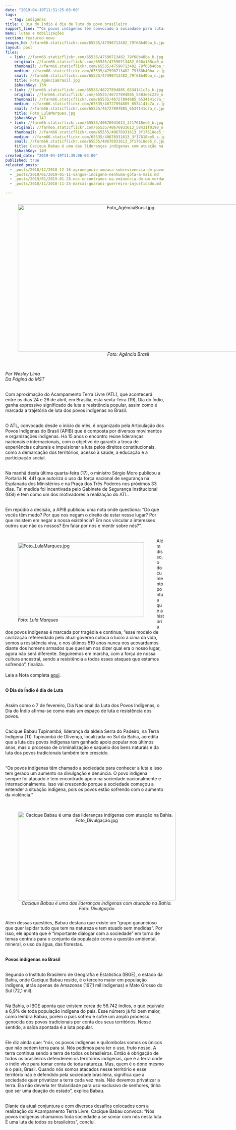 ```yaml
---
date: "2019-04-19T11:31:25-03:00"
tags:
  - tag: indigenas
title: O Dia do Índio é dia de luta do povo brasileiro
support_line: "“Os povos indígenas têm convocado a sociedade para lutar em defesa dos territórios”, afirma Cacique Babau"
menu: lutas e mobilizações
section: featured-news
images_hd: //farm66.staticflickr.com/65535/47590713482_79f68b40ba_b.jpg
layout: post
files:
  - link: //farm66.staticflickr.com/65535/47590713482_79f68b40ba_b.jpg
    original: //farm66.staticflickr.com/65535/47590713482_030a188ca0_o.jpg
    thumbnail: //farm66.staticflickr.com/65535/47590713482_79f68b40ba_t.jpg
    medium: //farm66.staticflickr.com/65535/47590713482_79f68b40ba_z.jpg
    small: //farm66.staticflickr.com/65535/47590713482_79f68b40ba_n.jpg
    title: Foto_AgênciaBrasil.jpg
    $$hashKey: 13N
  - link: //farm66.staticflickr.com/65535/46727894885_6534141c7a_b.jpg
    original: //farm66.staticflickr.com/65535/46727894885_5383e6c23b_o.jpg
    thumbnail: //farm66.staticflickr.com/65535/46727894885_6534141c7a_t.jpg
    medium: //farm66.staticflickr.com/65535/46727894885_6534141c7a_z.jpg
    small: //farm66.staticflickr.com/65535/46727894885_6534141c7a_n.jpg
    title: Foto_LulaMarques.jpg
    $$hashKey: 14J
  - link: //farm66.staticflickr.com/65535/40676931613_3f17618ee5_b.jpg
    original: //farm66.staticflickr.com/65535/40676931613_58431f0190_o.jpg
    thumbnail: //farm66.staticflickr.com/65535/40676931613_3f17618ee5_t.jpg
    medium: //farm66.staticflickr.com/65535/40676931613_3f17618ee5_z.jpg
    small: //farm66.staticflickr.com/65535/40676931613_3f17618ee5_n.jpg
    title: Cacique Babau é uma das lideranças indígenas com atuação na Bahia. Foto_Divulgação.jpg
    $$hashKey: 14M
created_date: "2019-04-19T11:39:06-03:00"
published: true
releated_posts:
  - _posts/2018/12/2018-12-16-agronegocio-ameaca-sobrevivencia-de-povos-indigenas-e-quilombolas.md
  - _posts/2019/01/2019-01-11-sangue-indigena-nenhuma-gota-a-mais.md
  - _posts/2019/01/2019-01-28-nos-encontramos-na-eminencia-de-um-verdadeiro-etnocidio-das-populacoes-indigenas-no-brasil-denuncia-professor-da-unifesspa.md
  - _posts/2018/11/2018-11-25-marcal-guarani-guerreiro-injusticado.md

---
```

<div style="text-align:center">
<figure class="image" style="display:inline-block"><img alt="Foto_AgênciaBrasil.jpg" height="466" src="//farm66.staticflickr.com/65535/47590713482_79f68b40ba_b.jpg" width="700" />
<figcaption><em>Foto: Ag&ecirc;ncia Brasil</em></figcaption>
</figure>
</div>

<p><br />
<em>Por Wesley Lima&nbsp;<br />
Da P&aacute;gina do MST</em><br />
&nbsp;</p>

<p>Com aproxima&ccedil;&atilde;o do Acampamento Terra Livre (ATL), que acontecer&aacute; entre os dias 24 e 26 de abril, em Bras&iacute;lia, esta sexta-feira (19), Dia do &Iacute;ndio, ganha expressivo significado de luta e resist&ecirc;ncia popular, assim como &eacute; marcada a trajet&oacute;ria de luta dos povos ind&iacute;genas no Brasil.<br />
&nbsp;</p>

<p>O ATL, convocado desde o in&iacute;cio do m&ecirc;s, &eacute; organizado pela Articula&ccedil;&atilde;o dos Povos Ind&iacute;genas do Brasil (APIB) que &eacute; composta por diversos movimentos e organiza&ccedil;&otilde;es ind&iacute;genas. H&aacute; 15 anos o encontro re&uacute;ne lideran&ccedil;as nacionais e internacionais, com o objetivo de garantir a troca de experi&ecirc;ncias culturais e impulsionar a luta pelos direitos constitucionais, como a demarca&ccedil;&atilde;o dos territ&oacute;rios, acesso &agrave; sa&uacute;de, a educa&ccedil;&atilde;o e a participa&ccedil;&atilde;o social.&nbsp;<br />
&nbsp;</p>

<p>Na manh&atilde; desta &uacute;ltima quarta-feira (17), o ministro S&eacute;rgio Moro publicou a Portaria N. 441 que autoriza o uso da for&ccedil;a nacional de seguran&ccedil;a na Esplanada dos Minist&eacute;rios e na Pra&ccedil;a dos Tr&ecirc;s Poderes nos pr&oacute;ximos 33 dias. Tal medida foi incentivada pelo Gabinete de Seguran&ccedil;a Institucional (GSI) e tem como um dos motivadores a realiza&ccedil;&atilde;o do ATL.<br />
&nbsp;</p>

<p>Em rep&uacute;dio a decis&atilde;o, a APIB publicou uma nota onde questiona: &ldquo;Do que voc&ecirc;s t&ecirc;m medo? Por que nos negam o direito de estar nesse lugar? Por que insistem em negar a nossa exist&ecirc;ncia? Em nos vincular a interesses outros que n&atilde;o os nossos? Em falar por n&oacute;s e mentir sobre n&oacute;s?&rdquo;.<br />
&nbsp;</p>

<figure class="image" style="float:left"><img alt="Foto_LulaMarques.jpg" height="236" src="//farm66.staticflickr.com/65535/46727894885_6534141c7a_b.jpg" width="400" />
<figcaption><em>Foto: Lula Marques</em></figcaption>
</figure>

<p>Al&eacute;m disso, o documento pontua que a hist&oacute;ria dos povos ind&iacute;genas &eacute; marcada por trag&eacute;dia e continua, &ldquo;esse modelo de civiliza&ccedil;&atilde;o referendado pelo atual governo coloca o lucro &agrave; cima da vida, somos a resist&ecirc;ncia viva, e nos &uacute;ltimos 519 anos nunca nos acovardamos diante dos homens armados que queriam nos dizer qual era o nosso lugar, agora n&atilde;o ser&aacute; diferente. Seguiremos em marcha, com a for&ccedil;a de nossa cultura ancestral, sendo a resist&ecirc;ncia a todos esses ataques que estamos sofrendo&rdquo;, finaliza.<br />
<br />
Leia a Nota completa <a href="http://apib.info/2019/04/17/nota-da-apib-sobre-o-uso-de-forca-contra-o-atl/">aqui</a>.<br />
&nbsp;</p>

<p><strong>O Dia do &Iacute;ndio &eacute; dia de Luta</strong><br />
&nbsp;</p>

<p>Assim como o 7 de fevereiro, Dia Nacional da Luta dos Povos Ind&iacute;genas, o Dia do &Iacute;ndio afirma-se como mais um espa&ccedil;o de luta e resist&ecirc;ncia dos povos.<br />
&nbsp;</p>

<p>Cacique Babau Tupinamb&aacute;, lideran&ccedil;a da aldeia Serra do Padeiro, na Terra Ind&iacute;gena (TI) Tupinamb&aacute; de Oliven&ccedil;a, localizada no Sul da Bahia, acredita que a luta dos povos ind&iacute;genas tem ganhado apoio popular nos &uacute;ltimos anos, mas o processo de criminaliza&ccedil;&atilde;o e saqueio dos bens naturais e da luta dos povos tradicionais tamb&eacute;m tem crescido.<br />
&nbsp;</p>

<p>&ldquo;Os povos ind&iacute;genas t&ecirc;m chamado a sociedade para conhecer a luta e isso tem gerado um aumento na divulga&ccedil;&atilde;o e den&uacute;ncia. O povo ind&iacute;gena sempre foi atacado e tem encontrado apoio na sociedade nacionalmente e internacionalmente. Isso vai crescendo porque a sociedade come&ccedil;ou a entender a situa&ccedil;&atilde;o ind&iacute;gena, pois os povos est&atilde;o sofrendo com o aumento da viol&ecirc;ncia.&rdquo;<br />
&nbsp;</p>

<div style="text-align:center">
<figure class="image" style="display:inline-block"><img alt="Cacique Babau é uma das lideranças indígenas com atuação na Bahia. Foto_Divulgação.jpg" height="281" src="//farm66.staticflickr.com/65535/40676931613_3f17618ee5_b.jpg" width="500" />
<figcaption><em>Cacique Babau &eacute; uma das lideran&ccedil;as ind&iacute;genas com atua&ccedil;&atilde;o na Bahia. Foto: Divulga&ccedil;&atilde;o</em></figcaption>
</figure>
</div>

<p>Al&eacute;m dessas quest&otilde;es, Babau destaca que existe um &ldquo;grupo ganancioso que quer lapidar tudo que tem na natureza e tem atuado sem medidas&rdquo;. Por isso, ele aponta que &eacute; &ldquo;importante dialogar com a sociedade&rdquo; em torno de temas centrais para o conjunto da popula&ccedil;&atilde;o como a quest&atilde;o ambiental, mineral, o uso da &aacute;gua, das florestas.&nbsp;<br />
&nbsp;</p>

<p><strong>Povos ind&iacute;genas no Brasil</strong><br />
&nbsp;</p>

<p>Segundo o Instituto Brasileiro de Geografia e Estat&iacute;stica (IBGE), o estado da Bahia, onde Cacique Babau reside, &eacute; o terceiro maior em popula&ccedil;&atilde;o ind&iacute;gena, atr&aacute;s apenas de Amazonas (167,1 mil ind&iacute;genas) e Mato Grosso do Sul (72,1 mil).&nbsp;<br />
&nbsp;</p>

<p>Na Bahia, o IBGE aponta que existem cerca de 56.742 &iacute;ndios, o que equivale a 6,9% de toda popula&ccedil;&atilde;o ind&iacute;gena do pa&iacute;s. Esse n&uacute;mero j&aacute; foi bem maior, como lembra Babau, por&eacute;m o pa&iacute;s sofreu e sofre um amplo processo genocida dos povos tradicionais por conta dos seus territ&oacute;rios. Nesse sentido, a sa&iacute;da apontada &eacute; a luta popular.<br />
&nbsp;</p>

<p>Ele diz ainda que: &ldquo;n&oacute;s, os povos ind&iacute;genas e quilombolas somos os &uacute;nicos que n&atilde;o pedem terra para si. N&oacute;s pedimos para ter o uso, fruto nosso. A terra continua sendo a terra de todos os brasileiros. Ent&atilde;o &eacute; obriga&ccedil;&atilde;o de todos os brasileiros defenderem os territ&oacute;rios ind&iacute;genas, que &eacute; a terra onde o &iacute;ndio vive para tomar conta de toda natureza. Mas, quem &eacute; o dono mesmo &eacute; o pa&iacute;s, Brasil. Quando n&oacute;s somos atacados nesse territ&oacute;rio e esse territ&oacute;rio n&atilde;o &eacute; defendido pela sociedade brasileira, significa que a sociedade quer privatizar a terra cada vez mais. N&atilde;o devemos privatizar a terra. Ela n&atilde;o deveria ter titularidade para uso exclusivo de senhores, tinha que ser uma doa&ccedil;&atilde;o do estado&rdquo;, explica Babau.&nbsp;<br />
&nbsp;</p>

<p>Diante da atual conjuntura e com diversos desafios colocados com a realiza&ccedil;&atilde;o do Acampamento Terra Livre, Cacique Babau convoca: &ldquo;N&oacute;s povos ind&iacute;genas chamamos toda sociedade a se somar com n&oacute;s nesta luta. &Eacute; uma luta de todos os brasileiros&rdquo;, conclui.<br />
&nbsp;</p>
